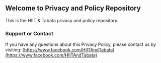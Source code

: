 ## Welcome to Privacy and Policy Repository

This is the HIIT & Tabata privacy and policy repository.

### Support or Contact
If you have any questions about this Privacy Policy, please contact us by visiting: [https://www.facebook.com/HIITAndTabata](https://www.facebook.com/HIITAndTabata)
